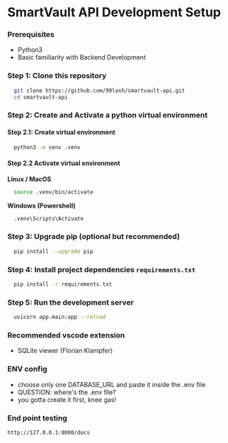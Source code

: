 # SmartVault API Development Setup

### Prerequisites

- Python3
- Basic familiarity with Backend Development

### Step 1: Clone this repository

```bash
  git clone https://github.com/99lash/smartvault-api.git
  cd smartvault-api
```

### Step 2: Create and Activate a python virtual environment

#### Step 2.1: Create virtual environment

```bash
  python3 -m venv .venv
```

#### Step 2.2 Activate virtual environment

**Linux / MacOS**

```bash
  source .venv/bin/activate
```

**Windows (Powershell)**

```bash
  .venv\Scripts\Activate
```

### Step 3: Upgrade pip (optional but recommended)

```bash
  pip install --upgrade pip
```

### Step 4: Install project dependencies `requirements.txt`

```bash
  pip install -r requirements.txt
```

### Step 5: Run the development server

```bash
  uvicorn app.main:app --reload
```

### Recommended vscode extension
- SQLite viewer (Florian Klampfer)

### ENV config
- choose only one DATABASE_URL and paste it inside the .env file
- QUESTION: where's the .env file?
- you gotta create it first, knee gas!

### End point testing
```bash
http://127.0.0.1:8000/docs
```